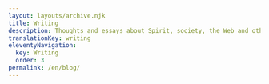 ```yaml
---
layout: layouts/archive.njk
title: Writing
description: Thoughts and essays about Spirit, society, the Web and other media.
translationKey: writing
eleventyNavigation:
  key: Writing
  order: 3
permalink: /en/blog/
---
```

